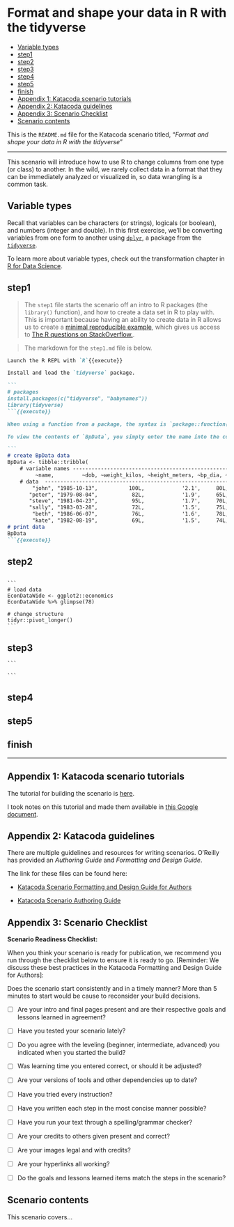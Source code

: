 Format and shape your data in R with the tidyverse
================

  - [Variable types](#variable-types)
  - [step1](#step1)
  - [step2](#step2)
  - [step3](#step3)
  - [step4](#step4)
  - [step5](#step5)
  - [finish](#finish)
  - [Appendix 1: Katacoda scenario
    tutorials](#appendix-1-katacoda-scenario-tutorials)
  - [Appendix 2: Katacoda guidelines](#appendix-2-katacoda-guidelines)
  - [Appendix 3: Scenario Checklist](#appendix-3-scenario-checklist)
  - [Scenario contents](#scenario-contents)

This is the `README.md` file for the Katacoda scenario titled, “*Format
and shape your data in R with the tidyverse*”

-----

This scenario will introduce how to use R to change columns from one
type (or class) to another. In the wild, we rarely collect data in a
format that they can be immediately analyzed or visualized in, so data
wrangling is a common task.

## Variable types

Recall that variables can be characters (or strings), logicals (or
boolean), and numbers (integer and double). In this first exercise,
we’ll be converting variables from one form to another using
[`dplyr`](https://dplyr.tidyverse.org/), a package from the
[`tidyverse`](https://www.tidyverse.org/).

To learn more about variable types, check out the transformation chapter
in [R for Data Science](https://r4ds.had.co.nz/transform.html).

## step1

> The `step1` file starts the scenario off an intro to R packages (the
> `library()` function), and how to create a data set in R to play with.
> This is important because having an ability to create data in R allows
> us to create a [minimal reproducible
> example](https://stackoverflow.com/help/minimal-reproducible-example),
> which gives us access to [The R questions on
> StackOverflow.](https://stackoverflow.com/questions/tagged/r).

> The markdown for the `step1.md` file is below.

```` markdown
Launch the R REPL with `R`{{execute}}

Install and load the `tidyverse` package.

```
# packages
install.packages(c("tidyverse", "babynames"))
library(tidyverse)
```{{execute}}

When using a function from a package, the syntax is `package::function()`. We will use the `tibble` package to create the `BpData` dataset with the code below.

To view the contents of `BpData`, you simply enter the name into the console and a preview of the data will print to the Terminal.

```
# create BpData data
BpData <- tibble::tribble(
    # variable names ---------------------------------------------------------
         ~name,         ~dob, ~weight_kilos, ~height_meters, ~bp_dia, ~bp_sys,
    # data  ------------------------------------------------------------------
        "john", "1985-10-13",          100L,            '2.1',     80L,    130L,
       "peter", "1979-08-04",           82L,            '1.9',     65L,    126L,
       "steve", "1981-04-23",           95L,            '1.7',     70L,    119L,
       "sally", "1983-03-28",           72L,            '1.5',     75L,    129L,
        "beth", "1986-06-07",           76L,            '1.6',     78L,    126L,
        "kate", "1982-08-19",           69L,            '1.5',     74L,    121L)
# print data
BpData
```{{execute}}
````

## step2

```` 

```
# load data
EconDataWide <- ggplot2::economics
EconDataWide %>% glimpse(78)

# change structure
tidyr::pivot_longer()
```
````

## step3

    ```
    
    ```

## step4

## step5

## finish

-----

## Appendix 1: Katacoda scenario tutorials

The tutorial for building the scenario is
[here](https://katacoda.com/scenario-examples/scenarios/create-scenario-101).

I took notes on this tutorial and made them available in [this Google
document](https://docs.google.com/document/d/e/2PACX-1vSf2w2onhH5t3IhuD4sYLoWqn46BLKMYFR7q3BHO8QTaRkVgXfhKvnl8T9uHrjmbVpTZVKCWrfxEl0R/pub).

## Appendix 2: Katacoda guidelines

There are multiple guidelines and resources for writing scenarios.
O’Reilly has provided an *Authoring Guide* and *Formatting and Design
Guide*.

The link for these files can be found here:

  - [Katacoda Scenario Formatting and Design Guide for
    Authors](https://docs.google.com/document/d/1l4lofG5kAu8JFzumZPCsJJE2muCYe6rHSHCQsMlijd8/edit)

  - [Katacoda Scenario Authoring
    Guide](https://docs.google.com/document/d/14rudtruZQhRxvD3zcR3g75j5nuOgKGz4CYk8hdhaV-w/edit)

## Appendix 3: Scenario Checklist

**Scenario Readiness Checklist:**

When you think your scenario is ready for publication, we recommend you
run through the checklist below to ensure it is ready to go. \[Reminder:
We discuss these best practices in the Katacoda Formatting and Design
Guide for Authors\]:

Does the scenario start consistently and in a timely manner? More than 5
minutes to start would be cause to reconsider your build decisions.

  - [ ] Are your intro and final pages present and are their respective
    goals and lessons learned in agreement?

  - [ ] Have you tested your scenario lately?

  - [ ] Do you agree with the leveling (beginner, intermediate,
    advanced) you indicated when you started the build?

  - [ ] Was learning time you entered correct, or should it be adjusted?

  - [ ] Are your versions of tools and other dependencies up to date?

  - [ ] Have you tried every instruction?

  - [ ] Have you written each step in the most concise manner possible?

  - [ ] Have you run your text through a spelling/grammar checker?

  - [ ] Are your credits to others given present and correct?

  - [ ] Are your images legal and with credits?

  - [ ] Are your hyperlinks all working?

  - [ ] Do the goals and lessons learned items match the steps in the
    scenario?

## Scenario contents

This scenario covers…
